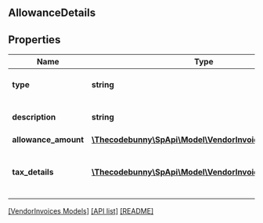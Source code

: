 ## AllowanceDetails

## Properties

Name | Type | Description | Notes
------------ | ------------- | ------------- | -------------
**type** | **string** | Type of the allowance applied. |
**description** | **string** | Description of the allowance. | [optional]
**allowance_amount** | [**\Thecodebunny\SpApi\Model\VendorInvoices\Money**](Money.md) |  |
**tax_details** | [**\Thecodebunny\SpApi\Model\VendorInvoices\TaxDetails[]**](TaxDetails.md) | Tax amount details applied on this allowance. | [optional]

[[VendorInvoices Models]](../) [[API list]](../../Api) [[README]](../../../README.md)
